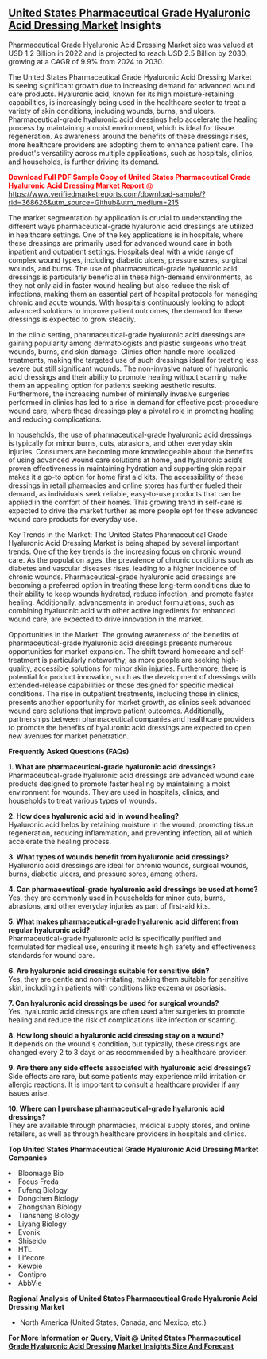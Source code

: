 <h2><a href="https://www.verifiedmarketreports.com/download-sample/?rid=368626&amp;utm_source=Github&amp;utm_medium=215" target="_blank">United States Pharmaceutical Grade Hyaluronic Acid Dressing Market</a> Insights</h2><p>Pharmaceutical Grade Hyaluronic Acid Dressing Market size was valued at USD 1.2 Billion in 2022 and is projected to reach USD 2.5 Billion by 2030, growing at a CAGR of 9.9% from 2024 to 2030.</p><p> <p>The United States Pharmaceutical Grade Hyaluronic Acid Dressing Market is seeing significant growth due to increasing demand for advanced wound care products. Hyaluronic acid, known for its high moisture-retaining capabilities, is increasingly being used in the healthcare sector to treat a variety of skin conditions, including wounds, burns, and ulcers. Pharmaceutical-grade hyaluronic acid dressings help accelerate the healing process by maintaining a moist environment, which is ideal for tissue regeneration. As awareness around the benefits of these dressings rises, more healthcare providers are adopting them to enhance patient care. The product's versatility across multiple applications, such as hospitals, clinics, and households, is further driving its demand. <p><span class=""><span style="color: #ff0000;"><strong>Download Full PDF Sample Copy of United States Pharmaceutical Grade Hyaluronic Acid Dressing Market Report</strong> @ </span><a href="https://www.verifiedmarketreports.com/download-sample/?rid=368626&amp;utm_source=Github&amp;utm_medium=215" target="_blank">https://www.verifiedmarketreports.com/download-sample/?rid=368626&amp;utm_source=Github&amp;utm_medium=215</a></span></p> <p>The market segmentation by application is crucial to understanding the different ways pharmaceutical-grade hyaluronic acid dressings are utilized in healthcare settings. One of the key applications is in hospitals, where these dressings are primarily used for advanced wound care in both inpatient and outpatient settings. Hospitals deal with a wide range of complex wound types, including diabetic ulcers, pressure sores, surgical wounds, and burns. The use of pharmaceutical-grade hyaluronic acid dressings is particularly beneficial in these high-demand environments, as they not only aid in faster wound healing but also reduce the risk of infections, making them an essential part of hospital protocols for managing chronic and acute wounds. With hospitals continuously looking to adopt advanced solutions to improve patient outcomes, the demand for these dressings is expected to grow steadily. <p>In the clinic setting, pharmaceutical-grade hyaluronic acid dressings are gaining popularity among dermatologists and plastic surgeons who treat wounds, burns, and skin damage. Clinics often handle more localized treatments, making the targeted use of such dressings ideal for treating less severe but still significant wounds. The non-invasive nature of hyaluronic acid dressings and their ability to promote healing without scarring make them an appealing option for patients seeking aesthetic results. Furthermore, the increasing number of minimally invasive surgeries performed in clinics has led to a rise in demand for effective post-procedure wound care, where these dressings play a pivotal role in promoting healing and reducing complications. <p>In households, the use of pharmaceutical-grade hyaluronic acid dressings is typically for minor burns, cuts, abrasions, and other everyday skin injuries. Consumers are becoming more knowledgeable about the benefits of using advanced wound care solutions at home, and hyaluronic acid’s proven effectiveness in maintaining hydration and supporting skin repair makes it a go-to option for home first aid kits. The accessibility of these dressings in retail pharmacies and online stores has further fueled their demand, as individuals seek reliable, easy-to-use products that can be applied in the comfort of their homes. This growing trend in self-care is expected to drive the market further as more people opt for these advanced wound care products for everyday use. <p>Key Trends in the Market: The United States Pharmaceutical Grade Hyaluronic Acid Dressing Market is being shaped by several important trends. One of the key trends is the increasing focus on chronic wound care. As the population ages, the prevalence of chronic conditions such as diabetes and vascular diseases rises, leading to a higher incidence of chronic wounds. Pharmaceutical-grade hyaluronic acid dressings are becoming a preferred option in treating these long-term conditions due to their ability to keep wounds hydrated, reduce infection, and promote faster healing. Additionally, advancements in product formulations, such as combining hyaluronic acid with other active ingredients for enhanced wound care, are expected to drive innovation in the market. <p>Opportunities in the Market: The growing awareness of the benefits of pharmaceutical-grade hyaluronic acid dressings presents numerous opportunities for market expansion. The shift toward homecare and self-treatment is particularly noteworthy, as more people are seeking high-quality, accessible solutions for minor skin injuries. Furthermore, there is potential for product innovation, such as the development of dressings with extended-release capabilities or those designed for specific medical conditions. The rise in outpatient treatments, including those in clinics, presents another opportunity for market growth, as clinics seek advanced wound care solutions that improve patient outcomes. Additionally, partnerships between pharmaceutical companies and healthcare providers to promote the benefits of hyaluronic acid dressings are expected to open new avenues for market penetration. <p><strong>Frequently Asked Questions (FAQs)</strong></p> <p><strong>1. What are pharmaceutical-grade hyaluronic acid dressings?</strong><br>Pharmaceutical-grade hyaluronic acid dressings are advanced wound care products designed to promote faster healing by maintaining a moist environment for wounds. They are used in hospitals, clinics, and households to treat various types of wounds.</p> <p><strong>2. How does hyaluronic acid aid in wound healing?</strong><br>Hyaluronic acid helps by retaining moisture in the wound, promoting tissue regeneration, reducing inflammation, and preventing infection, all of which accelerate the healing process.</p> <p><strong>3. What types of wounds benefit from hyaluronic acid dressings?</strong><br>Hyaluronic acid dressings are ideal for chronic wounds, surgical wounds, burns, diabetic ulcers, and pressure sores, among others.</p> <p><strong>4. Can pharmaceutical-grade hyaluronic acid dressings be used at home?</strong><br>Yes, they are commonly used in households for minor cuts, burns, abrasions, and other everyday injuries as part of first-aid kits.</p> <p><strong>5. What makes pharmaceutical-grade hyaluronic acid different from regular hyaluronic acid?</strong><br>Pharmaceutical-grade hyaluronic acid is specifically purified and formulated for medical use, ensuring it meets high safety and effectiveness standards for wound care.</p> <p><strong>6. Are hyaluronic acid dressings suitable for sensitive skin?</strong><br>Yes, they are gentle and non-irritating, making them suitable for sensitive skin, including in patients with conditions like eczema or psoriasis.</p> <p><strong>7. Can hyaluronic acid dressings be used for surgical wounds?</strong><br>Yes, hyaluronic acid dressings are often used after surgeries to promote healing and reduce the risk of complications like infection or scarring.</p> <p><strong>8. How long should a hyaluronic acid dressing stay on a wound?</strong><br>It depends on the wound's condition, but typically, these dressings are changed every 2 to 3 days or as recommended by a healthcare provider.</p> <p><strong>9. Are there any side effects associated with hyaluronic acid dressings?</strong><br>Side effects are rare, but some patients may experience mild irritation or allergic reactions. It is important to consult a healthcare provider if any issues arise.</p> <p><strong>10. Where can I purchase pharmaceutical-grade hyaluronic acid dressings?</strong><br>They are available through pharmacies, medical supply stores, and online retailers, as well as through healthcare providers in hospitals and clinics.</p> </p><p><strong>Top United States Pharmaceutical Grade Hyaluronic Acid Dressing Market Companies</strong></p><div data-test-id=""><p><li>Bloomage Bio</li><li> Focus Freda</li><li> Fufeng Biology</li><li> Dongchen Biology</li><li> Zhongshan Biology</li><li> Tiansheng Biology</li><li> Liyang Biology</li><li> Evonik</li><li> Shiseido</li><li> HTL</li><li> Lifecore</li><li> Kewpie</li><li> Contipro</li><li> AbbVie</li></p><div><strong>Regional Analysis of&nbsp;United States Pharmaceutical Grade Hyaluronic Acid Dressing Market</strong></div><ul><li dir="ltr"><p dir="ltr">North America&nbsp;(United States, Canada, and Mexico, etc.)</p></li></ul><p><strong>For More Information or Query, Visit @&nbsp;</strong><strong><a href="https://www.verifiedmarketreports.com/product/pharmaceutical-grade-hyaluronic-acid-dressing-market/?utm_source=Github&amp;utm_medium=215" target="_blank">United States Pharmaceutical Grade Hyaluronic Acid Dressing Market Insights Size And Forecast</a></strong></p></div>
